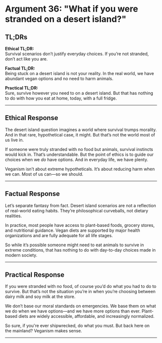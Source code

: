 <!-- type: Logical -->

# Argument 36: "What if you were stranded on a desert island?"

## TL;DRs

**Ethical TL;DR:**  
Survival scenarios don’t justify everyday choices. If you’re not stranded, don’t act like you are.

**Factual TL;DR:**  
Being stuck on a desert island is not your reality. In the real world, we have abundant vegan options and no need to harm animals.

**Practical TL;DR:**  
Sure, survive however you need to on a desert island. But that has nothing to do with how you eat at home, today, with a full fridge.

---

## Ethical Response

The desert island question imagines a world where survival trumps morality. And in that rare, hypothetical case, it might. But that’s not the world most of us live in.

If someone were truly stranded with no food but animals, survival instincts would kick in. That’s understandable. But the point of ethics is to guide our choices when we *do* have options. And in everyday life, we have plenty.

Veganism isn’t about extreme hypotheticals. It’s about reducing harm when we can. Most of us can—so we should.

---

## Factual Response

Let’s separate fantasy from fact. Desert island scenarios are not a reflection of real-world eating habits. They’re philosophical curveballs, not dietary realities.

In practice, most people have access to plant-based foods, grocery stores, and nutritional guidance. Vegan diets are supported by major health organizations and are fully adequate for all life stages.

So while it’s possible someone might need to eat animals to survive in extreme conditions, that has nothing to do with day-to-day choices made in modern society.

---

## Practical Response

If you were stranded with no food, of course you’d do what you had to do to survive. But that’s not the situation you’re in when you’re choosing between dairy milk and soy milk at the store.

We don’t base our moral standards on emergencies. We base them on what we do when we have options—and we have more options than ever. Plant-based diets are widely accessible, affordable, and increasingly normalized.

So sure, if you're ever shipwrecked, do what you must. But back here on the mainland? Veganism makes sense.

---

